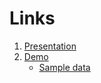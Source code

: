 # Links

1. [Presentation](https://manika-lamba.github.io/workshop-iim/presentation/#/title-slide)
2. [Demo](https://manika-lamba.github.io/workshop-iim/demo/code/TopicModelingwithR.html)
   - [Sample data](https://github.com/manika-lamba/workshop-iim/blob/main/demo/data.csv)
